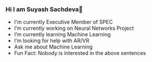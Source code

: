 ### Hi I am Suyash Sachdeva👋

- I'm currently Executive Member of SPEC
- I’m currently working on Neural Networks Project
- I’m currently learning Machine Learning
- I’m looking for help with AR/VR
- Ask me about Machine Learning
- Fun Fact: Nobody is interested in the above sentences


